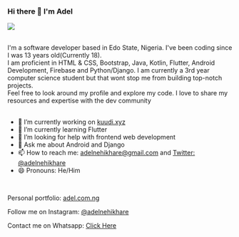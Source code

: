 ### Hi there 👋 I'm Adel<br>

<img src="https://user-images.githubusercontent.com/18511990/134471173-74863be1-4361-467e-bb05-b358c957795c.png"> <br>



<br>
I'm a software developer based in Edo State, Nigeria. I've been coding since I was 13 years old(Currently 18).<br>
I am proficient in HTML & CSS, Bootstrap, Java, Kotlin, Flutter, Android Development, Firebase and Python/Django.
I am currently a 3rd year computer science student but that wont stop me from building top-notch projects.<br>
Feel free to look around my profile and explore my code.  I love to share my resources and expertise with the dev community<br>
<br>

- 🔭 I’m currently working on <a href="http://kuudi.xyz">kuudi.xyz</a>
- 🌱 I’m currently learning Flutter
- 🤔 I’m looking for help with frontend web development
- 💬 Ask me about Android and Django
- 📫 How to reach me: adelnehikhare@gmail.com and <a href="https://twitter.com/adelnehikhare">Twitter: @adelnehikhare</a>
- 😄 Pronouns: He/Him<br>

<br>
<p>Personal portfolio: <a href="https://adel.com.ng">adel.com.ng</a></p>
<p>Follow me on Instagram: <a href="https://instagram.com/adelnehikhare">@adelnehikhare</a></p>
<p>Contact me on Whatsapp: <a href="https://wa.me/2348093453242">Click Here</a></p>

<!--
**Adel09/Adel09** is a ✨ _special_ ✨ repository because its `README.md` (this file) appears on your GitHub profile.

Here are some ideas to get you started:

- 🔭 I’m currently working on ...
- 🌱 I’m currently learning ...
- 👯 I’m looking to collaborate on ...
- 🤔 I’m looking for help with ...
- 💬 Ask me about ...
- 📫 How to reach me: ...
- 😄 Pronouns: ...
- ⚡ Fun fact: ...
-->
